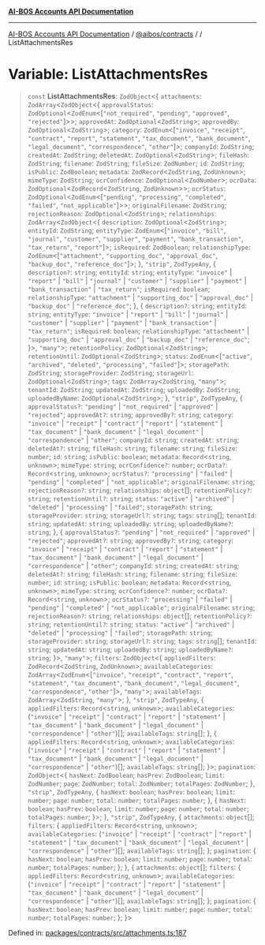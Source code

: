 [**AI-BOS Accounts API Documentation**](../../../README.md)

***

[AI-BOS Accounts API Documentation](../../../README.md) / [@aibos/contracts](../README.md) / [](../README.md) / ListAttachmentsRes

# Variable: ListAttachmentsRes

> `const` **ListAttachmentsRes**: `ZodObject`\<\{ `attachments`: `ZodArray`\<`ZodObject`\<\{ `approvalStatus`: `ZodOptional`\<`ZodEnum`\<\[`"not_required"`, `"pending"`, `"approved"`, `"rejected"`\]\>\>; `approvedAt`: `ZodOptional`\<`ZodString`\>; `approvedBy`: `ZodOptional`\<`ZodString`\>; `category`: `ZodEnum`\<\[`"invoice"`, `"receipt"`, `"contract"`, `"report"`, `"statement"`, `"tax_document"`, `"bank_document"`, `"legal_document"`, `"correspondence"`, `"other"`\]\>; `companyId`: `ZodString`; `createdAt`: `ZodString`; `deletedAt`: `ZodOptional`\<`ZodString`\>; `fileHash`: `ZodString`; `filename`: `ZodString`; `fileSize`: `ZodNumber`; `id`: `ZodString`; `isPublic`: `ZodBoolean`; `metadata`: `ZodRecord`\<`ZodString`, `ZodUnknown`\>; `mimeType`: `ZodString`; `ocrConfidence`: `ZodOptional`\<`ZodNumber`\>; `ocrData`: `ZodOptional`\<`ZodRecord`\<`ZodString`, `ZodUnknown`\>\>; `ocrStatus`: `ZodOptional`\<`ZodEnum`\<\[`"pending"`, `"processing"`, `"completed"`, `"failed"`, `"not_applicable"`\]\>\>; `originalFilename`: `ZodString`; `rejectionReason`: `ZodOptional`\<`ZodString`\>; `relationships`: `ZodArray`\<`ZodObject`\<\{ `description`: `ZodOptional`\<`ZodString`\>; `entityId`: `ZodString`; `entityType`: `ZodEnum`\<\[`"invoice"`, `"bill"`, `"journal"`, `"customer"`, `"supplier"`, `"payment"`, `"bank_transaction"`, `"tax_return"`, `"report"`\]\>; `isRequired`: `ZodBoolean`; `relationshipType`: `ZodEnum`\<\[`"attachment"`, `"supporting_doc"`, `"approval_doc"`, `"backup_doc"`, `"reference_doc"`\]\>; \}, `"strip"`, `ZodTypeAny`, \{ `description?`: `string`; `entityId`: `string`; `entityType`: `"invoice"` \| `"report"` \| `"bill"` \| `"journal"` \| `"customer"` \| `"supplier"` \| `"payment"` \| `"bank_transaction"` \| `"tax_return"`; `isRequired`: `boolean`; `relationshipType`: `"attachment"` \| `"supporting_doc"` \| `"approval_doc"` \| `"backup_doc"` \| `"reference_doc"`; \}, \{ `description?`: `string`; `entityId`: `string`; `entityType`: `"invoice"` \| `"report"` \| `"bill"` \| `"journal"` \| `"customer"` \| `"supplier"` \| `"payment"` \| `"bank_transaction"` \| `"tax_return"`; `isRequired`: `boolean`; `relationshipType`: `"attachment"` \| `"supporting_doc"` \| `"approval_doc"` \| `"backup_doc"` \| `"reference_doc"`; \}\>, `"many"`\>; `retentionPolicy`: `ZodOptional`\<`ZodString`\>; `retentionUntil`: `ZodOptional`\<`ZodString`\>; `status`: `ZodEnum`\<\[`"active"`, `"archived"`, `"deleted"`, `"processing"`, `"failed"`\]\>; `storagePath`: `ZodString`; `storageProvider`: `ZodString`; `storageUrl`: `ZodOptional`\<`ZodString`\>; `tags`: `ZodArray`\<`ZodString`, `"many"`\>; `tenantId`: `ZodString`; `updatedAt`: `ZodString`; `uploadedBy`: `ZodString`; `uploadedByName`: `ZodOptional`\<`ZodString`\>; \}, `"strip"`, `ZodTypeAny`, \{ `approvalStatus?`: `"pending"` \| `"not_required"` \| `"approved"` \| `"rejected"`; `approvedAt?`: `string`; `approvedBy?`: `string`; `category`: `"invoice"` \| `"receipt"` \| `"contract"` \| `"report"` \| `"statement"` \| `"tax_document"` \| `"bank_document"` \| `"legal_document"` \| `"correspondence"` \| `"other"`; `companyId`: `string`; `createdAt`: `string`; `deletedAt?`: `string`; `fileHash`: `string`; `filename`: `string`; `fileSize`: `number`; `id`: `string`; `isPublic`: `boolean`; `metadata`: `Record`\<`string`, `unknown`\>; `mimeType`: `string`; `ocrConfidence?`: `number`; `ocrData?`: `Record`\<`string`, `unknown`\>; `ocrStatus?`: `"processing"` \| `"failed"` \| `"pending"` \| `"completed"` \| `"not_applicable"`; `originalFilename`: `string`; `rejectionReason?`: `string`; `relationships`: `object`[]; `retentionPolicy?`: `string`; `retentionUntil?`: `string`; `status`: `"active"` \| `"archived"` \| `"deleted"` \| `"processing"` \| `"failed"`; `storagePath`: `string`; `storageProvider`: `string`; `storageUrl?`: `string`; `tags`: `string`[]; `tenantId`: `string`; `updatedAt`: `string`; `uploadedBy`: `string`; `uploadedByName?`: `string`; \}, \{ `approvalStatus?`: `"pending"` \| `"not_required"` \| `"approved"` \| `"rejected"`; `approvedAt?`: `string`; `approvedBy?`: `string`; `category`: `"invoice"` \| `"receipt"` \| `"contract"` \| `"report"` \| `"statement"` \| `"tax_document"` \| `"bank_document"` \| `"legal_document"` \| `"correspondence"` \| `"other"`; `companyId`: `string`; `createdAt`: `string`; `deletedAt?`: `string`; `fileHash`: `string`; `filename`: `string`; `fileSize`: `number`; `id`: `string`; `isPublic`: `boolean`; `metadata`: `Record`\<`string`, `unknown`\>; `mimeType`: `string`; `ocrConfidence?`: `number`; `ocrData?`: `Record`\<`string`, `unknown`\>; `ocrStatus?`: `"processing"` \| `"failed"` \| `"pending"` \| `"completed"` \| `"not_applicable"`; `originalFilename`: `string`; `rejectionReason?`: `string`; `relationships`: `object`[]; `retentionPolicy?`: `string`; `retentionUntil?`: `string`; `status`: `"active"` \| `"archived"` \| `"deleted"` \| `"processing"` \| `"failed"`; `storagePath`: `string`; `storageProvider`: `string`; `storageUrl?`: `string`; `tags`: `string`[]; `tenantId`: `string`; `updatedAt`: `string`; `uploadedBy`: `string`; `uploadedByName?`: `string`; \}\>, `"many"`\>; `filters`: `ZodObject`\<\{ `appliedFilters`: `ZodRecord`\<`ZodString`, `ZodUnknown`\>; `availableCategories`: `ZodArray`\<`ZodEnum`\<\[`"invoice"`, `"receipt"`, `"contract"`, `"report"`, `"statement"`, `"tax_document"`, `"bank_document"`, `"legal_document"`, `"correspondence"`, `"other"`\]\>, `"many"`\>; `availableTags`: `ZodArray`\<`ZodString`, `"many"`\>; \}, `"strip"`, `ZodTypeAny`, \{ `appliedFilters`: `Record`\<`string`, `unknown`\>; `availableCategories`: (`"invoice"` \| `"receipt"` \| `"contract"` \| `"report"` \| `"statement"` \| `"tax_document"` \| `"bank_document"` \| `"legal_document"` \| `"correspondence"` \| `"other"`)[]; `availableTags`: `string`[]; \}, \{ `appliedFilters`: `Record`\<`string`, `unknown`\>; `availableCategories`: (`"invoice"` \| `"receipt"` \| `"contract"` \| `"report"` \| `"statement"` \| `"tax_document"` \| `"bank_document"` \| `"legal_document"` \| `"correspondence"` \| `"other"`)[]; `availableTags`: `string`[]; \}\>; `pagination`: `ZodObject`\<\{ `hasNext`: `ZodBoolean`; `hasPrev`: `ZodBoolean`; `limit`: `ZodNumber`; `page`: `ZodNumber`; `total`: `ZodNumber`; `totalPages`: `ZodNumber`; \}, `"strip"`, `ZodTypeAny`, \{ `hasNext`: `boolean`; `hasPrev`: `boolean`; `limit`: `number`; `page`: `number`; `total`: `number`; `totalPages`: `number`; \}, \{ `hasNext`: `boolean`; `hasPrev`: `boolean`; `limit`: `number`; `page`: `number`; `total`: `number`; `totalPages`: `number`; \}\>; \}, `"strip"`, `ZodTypeAny`, \{ `attachments`: `object`[]; `filters`: \{ `appliedFilters`: `Record`\<`string`, `unknown`\>; `availableCategories`: (`"invoice"` \| `"receipt"` \| `"contract"` \| `"report"` \| `"statement"` \| `"tax_document"` \| `"bank_document"` \| `"legal_document"` \| `"correspondence"` \| `"other"`)[]; `availableTags`: `string`[]; \}; `pagination`: \{ `hasNext`: `boolean`; `hasPrev`: `boolean`; `limit`: `number`; `page`: `number`; `total`: `number`; `totalPages`: `number`; \}; \}, \{ `attachments`: `object`[]; `filters`: \{ `appliedFilters`: `Record`\<`string`, `unknown`\>; `availableCategories`: (`"invoice"` \| `"receipt"` \| `"contract"` \| `"report"` \| `"statement"` \| `"tax_document"` \| `"bank_document"` \| `"legal_document"` \| `"correspondence"` \| `"other"`)[]; `availableTags`: `string`[]; \}; `pagination`: \{ `hasNext`: `boolean`; `hasPrev`: `boolean`; `limit`: `number`; `page`: `number`; `total`: `number`; `totalPages`: `number`; \}; \}\>

Defined in: [packages/contracts/src/attachments.ts:187](https://github.com/pohlai88/accounts/blob/48103fb36d28b2b9bfb33472b6de2f719773cde9/packages/contracts/src/attachments.ts#L187)
